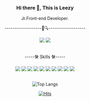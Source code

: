 <div align=center>
  
### Hi there 👋, This is Leezy

Jr.Front-end Developer.

-------------------🐯🔍-------------------
 </br>
 </br>
<a href="https://www.instagram.com/leeg1/@colorful-stars" target="_blank"><img src="https://img.shields.io/badge/Instagram-FFBE00?style=flat-square&logo=Instagram&logoColor=white"/></a>
<a href="https://open.kakao.com/o/sBKP7N5d/@colorful-stars" target="_blank"><img src="https://img.shields.io/badge/kakaoTalk-FFBE00?style=flat-square&logo=WeChat&logoColor=white"/></a>  
 </br>
 </br>
-----🛠 Skills 🛠-----
 </br>
 </br>
 <img src="https://img.shields.io/badge/HTML5-000000?style=flat&logo=HTML5&logoColor=white"/>
 <img src="https://img.shields.io/badge/JavaScript-000000?style=flat&logo=JavaScript&logoColor=white"/>
 <img src="https://img.shields.io/badge/CSS3-000000?style=flat&logo=CSS3&logoColor=white"/>
 <img src="https://img.shields.io/badge/Sass-000000?style=flat&logo=Sass&logoColor=white"/>
 <img src="https://img.shields.io/badge/Vue.js-000000?style=flat&logo=Vue.js&logoColor=white"/>
 <img src="https://img.shields.io/badge/React-000000?style=flat&logo=React&logoColor=white"/>
 <img src="https://img.shields.io/badge/Three.js-000000?style=flat&logo=Three.js&logoColor=white"/>
 <img src="https://img.shields.io/badge/TailwindCSS-000000?style=flat&logo=TailwindCSS&logoColor=white"/>
 <img src="https://img.shields.io/badge/MySQLS-000000?style=flat&logo=MySQL&logoColor=white"/>
 <img src="https://img.shields.io/badge/OpenAPI Initiative-000000?style=flat&logo=OpenAPI Initiative&logoColor=white"/>
 </br>
 </br>


![Top Langs](https://github-readme-stats.vercel.app/api/top-langs/?username=LeezyLazyCrazy&langs_count=10&layout=compact&theme=highcontrast&height=30) 

[![Hits](https://hits.seeyoufarm.com/api/count/incr/badge.svg?url=https%3A%2F%2Fgithub.com%2FLeezyLazyCrazy%2Fhit-counter&count_bg=%23FFE300&title_bg=%230297E5&icon=ghostery.svg&icon_color=%23E7E7E7&title=hits&edge_flat=false)](https://hits.seeyoufarm.com)
  
  </div>
